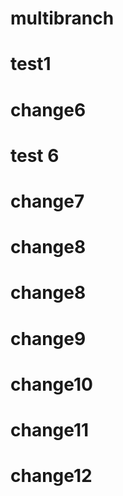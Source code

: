 # multibranch
# test1
# change6
# test 6
# change7
# change8
# change8
# change9
# change10
# change11
# change12
